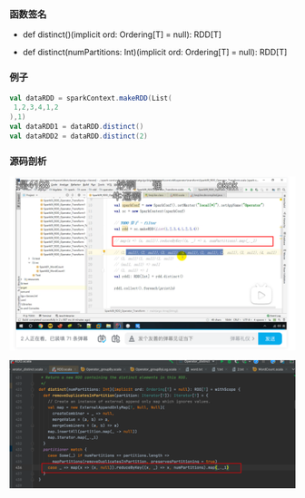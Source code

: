 ### 函数签名

* def distinct()(implicit ord: Ordering[T] = null): RDD[T] 

* def distinct(numPartitions: Int)(implicit ord: Ordering[T] = null): RDD[T]

### 例子

```scala
val dataRDD = sparkContext.makeRDD(List(
 1,2,3,4,1,2
),1)
val dataRDD1 = dataRDD.distinct()
val dataRDD2 = dataRDD.distinct(2)
```

### 源码剖析

![image-20230407002038761](024算子之distinct.assets/image-20230407002038761.png)

![image-20230407002438694](024算子之distinct.assets/image-20230407002438694.png)